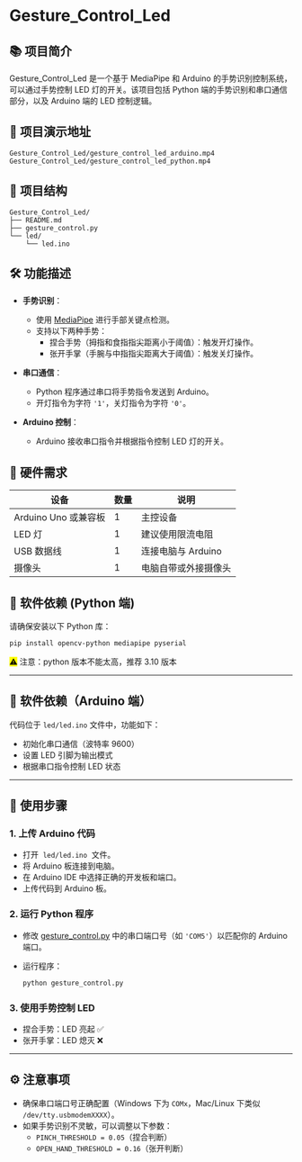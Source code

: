 # Gesture_Control_Led

## 📚 项目简介

Gesture_Control_Led 是一个基于 MediaPipe 和 Arduino 的手势识别控制系统，可以通过手势控制 LED 灯的开关。该项目包括 Python 端的手势识别和串口通信部分，以及 Arduino 端的 LED 控制逻辑。

## 📸 项目演示地址

```
Gesture_Control_Led/gesture_control_led_arduino.mp4
Gesture_Control_Led/gesture_control_led_python.mp4
```

## 🧩 项目结构

```
Gesture_Control_Led/
├── README.md
├── gesture_control.py
└── led/
    └── led.ino
```

## 🛠️ 功能描述

- **手势识别**：

  - 使用 [MediaPipe](https://github.com/google/mediapipe) 进行手部关键点检测。
  - 支持以下两种手势：
    - 捏合手势（拇指和食指指尖距离小于阈值）：触发开灯操作。
    - 张开手掌（手腕与中指指尖距离大于阈值）：触发关灯操作。

- **串口通信**：

  - Python 程序通过串口将手势指令发送到 Arduino。
  - 开灯指令为字符 `'1'`，关灯指令为字符 `'0'`。

- **Arduino 控制**：

  - Arduino 接收串口指令并根据指令控制 LED 灯的开关。

## 🔧 硬件需求

| 设备                 | 数量 | 说明                 |
| -------------------- | ---- | -------------------- |
| Arduino Uno 或兼容板 | 1    | 主控设备             |
| LED 灯               | 1    | 建议使用限流电阻     |
| USB 数据线           | 1    | 连接电脑与 Arduino   |
| 摄像头               | 1    | 电脑自带或外接摄像头 |

##

## 🐍 软件依赖 (Python 端)

请确保安装以下 Python 库：

```bash
pip install opencv-python mediapipe pyserial
```

<mark>⚠</mark> 注意：python 版本不能太高，推荐 3.10 版本

---

## 📄 软件依赖（Arduino 端）

代码位于 `led/led.ino` 文件中，功能如下：

- 初始化串口通信（波特率 9600）
- 设置 LED 引脚为输出模式
- 根据串口指令控制 LED 状态

---

## 🚀 使用步骤

### 1. 上传 Arduino 代码

- 打开  `led/led.ino`  文件。
- 将 Arduino 板连接到电脑。
- 在 Arduino IDE 中选择正确的开发板和端口。
- 上传代码到 Arduino 板。

### 2. 运行 Python 程序

- 修改 [gesture_control.py](file://d:\MyProject\Ideas\Gesture_Control_Led\gesture_control.py) 中的串口端口号（如 `'COM5'`）以匹配你的 Arduino 端口。

- 运行程序：

  ```bash
  python gesture_control.py
  ```

### 3. 使用手势控制 LED

- 捏合手势：LED 亮起 ✅
- 张开手掌：LED 熄灭 ❌

---

## ⚙️ 注意事项

- 确保串口端口号正确配置（Windows 下为 `COMx`，Mac/Linux 下类似 `/dev/tty.usbmodemXXXX`）。
- 如果手势识别不灵敏，可以调整以下参数：
  - `PINCH_THRESHOLD = 0.05`（捏合判断）
  - `OPEN_HAND_THRESHOLD = 0.16`（张开判断）
